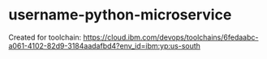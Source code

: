 # username-python-microservice
Created for toolchain: https://cloud.ibm.com/devops/toolchains/6fedaabc-a061-4102-82d9-3184aadafbd4?env_id=ibm:yp:us-south
